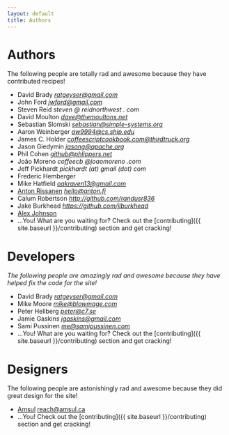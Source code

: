```yaml
---
layout: default
title: Authors
---
```


# Authors

The following people are totally rad and awesome because they have contributed recipes!

* David Brady *ratgeyser@gmail.com*
* John Ford *jwford@gmail.com*
* Steven Reid *steven @ reidnorthwest . com*
* David Moulton *dave@themoultons.net*
* Sebastian Slomski *sebastian@simple-systems.org*
* Aaron Weinberger *aw9994@cs.ship.edu*
* James C. Holder *coffeescriptcookbook.com@thirdtruck.org*
* Jason Giedymin *jasong@apache.org*
* Phil Cohen *github@phlippers.net*
* João Moreno *coffeecb @joaomoreno .com*
* Jeff Pickhardt *pickhardt (at) gmail (dot) com*
* Frederic Hemberger
* Mike Hatfield *oakraven13@gmail.com*
* [Anton Rissanen](http://github.com/antris) *hello@anton.fi*
* Calum Robertson *http://github.com/randusr836*
* Jake Burkhead *https://github.com/jlburkhead*
* [Alex Johnson](https://github.com/nonsensery)
* ...You! What are you waiting for? Check out the [contributing]({{ site.baseurl }}/contributing) section and get cracking!

# Developers

*The following people are amazingly rad and awesome because they have helped fix the code for the site!*

* David Brady *ratgeyser@gmail.com*
* Mike Moore *mike@blowmage.com*
* Peter Hellberg *peter@c7.se*
* Jamie Gaskins *jgaskins@gmail.com*
* Sami Pussinen *me@samipussinen.com*
* ...You! What are you waiting for? Check out the [contributing]({{ site.baseurl }}/contributing) section and get cracking!

# Designers

The following people are astonishingly rad and awesome because they did great design for the site!

* [Amsul](http://github.com/amsul) reach@amsul.ca
* ...You! Check out the [contributing]({{ site.baseurl }}/contributing) section and get cracking!
